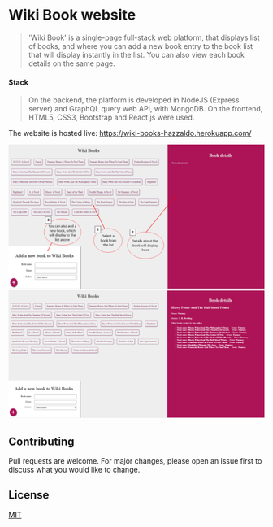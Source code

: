 # Wiki Book website

> 'Wiki Book' is a single-page full-stack web platform, that displays list of books, and where you can add a new book entry to the book list that will display instantly in the list. You can also view each book details on the same page. 

#### Stack
>On the backend, the platform is developed in NodeJS (Express server) and GraphQL query web API, with MongoDB. On the frontend, HTML5, CSS3, Bootstrap and React.js were used. 

The website is hosted live: https://wiki-books-hazzaldo.herokuapp.com/


<img src=images/how-to-use/how-to-use.png>

<img src=images/how-to-use/how-to-use1.PNG>

## Contributing
Pull requests are welcome. For major changes, please open an issue first to discuss what you would like to change.

## License
[MIT](https://choosealicense.com/licenses/mit/)
